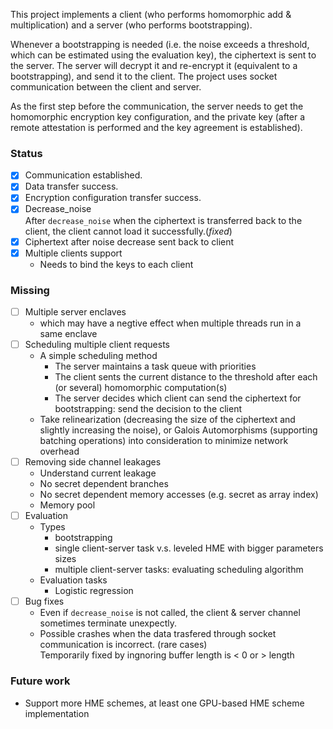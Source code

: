 This project implements a client (who performs homomorphic add & multiplication) and a server (who performs bootstrapping).  

Whenever a bootstrapping is needed (i.e. the noise exceeds a threshold, which can be estimated using the evaluation key), the ciphertext is sent to the server. The server will decrypt it and re-encrypt it (equivalent to a bootstrapping), and send it to the client. The project uses socket communication between the client and server.   

As the first step before the communication, the server needs to get the homomorphic encryption key configuration, and the private key (after a remote attestation is performed and the key agreement is established).

### Status
- [X] Communication established.
- [X] Data transfer success.
- [X] Encryption configuration transfer success.
- [X] Decrease_noise   
After ``decrease_noise`` when the ciphertext is transferred back to the client, the client cannot load it successfully.(_fixed_) 
- [X] Ciphertext after noise decrease sent back to client
- [X] Multiple clients support
  - Needs to bind the keys to each client
  
### Missing
- [ ] Multiple server enclaves
  - which may have a negtive effect when multiple threads run in a same enclave
- [ ] Scheduling multiple client requests
  - A simple scheduling method
    - The server maintains a task queue with priorities
    - The client sents the current distance to the threshold after each (or several) homomorphic computation(s)
    - The server decides which client can send the ciphertext for bootstrapping: send the decision to the client
  - Take relinearization (decreasing the size of the ciphertext and slightly increasing the noise), or Galois Automorphisms (supporting batching operations) into consideration to minimize network overhead
- [ ] Removing side channel leakages
  - Understand current leakage
  - No secret dependent branches
  - No secret dependent memory accesses (e.g. secret as array index)
  - Memory pool
- [ ] Evaluation
  - Types
    - bootstrapping
    - single client-server task v.s. leveled HME with bigger parameters sizes
    - multiple client-server tasks: evaluating scheduling algorithm
  - Evaluation tasks
    - Logistic regression
- [ ] Bug fixes
  - Even if ``decrease_noise`` is not called, the client & server channel sometimes terminate unexpectly.
  - Possible crashes when the data trasfered through socket communication is incorrect. (rare cases)   
    Temporarily fixed by ingnoring buffer length is < 0 or > length

### Future work
- Support more HME schemes, at least one GPU-based HME scheme implementation
